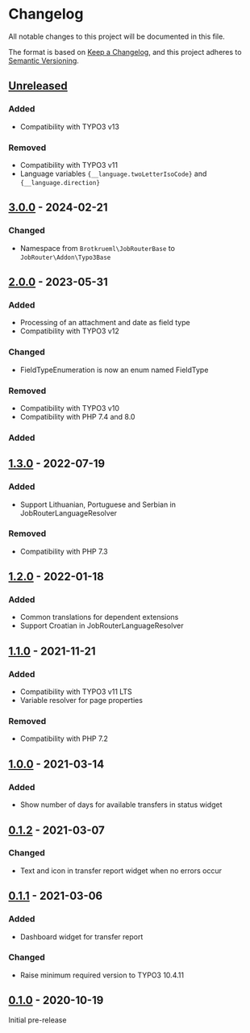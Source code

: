 # Changelog
All notable changes to this project will be documented in this file.

The format is based on [Keep a Changelog](https://keepachangelog.com/en/1.0.0/),
and this project adheres to [Semantic Versioning](https://semver.org/spec/v2.0.0.html).

## [Unreleased]

### Added
- Compatibility with TYPO3 v13

### Removed
- Compatibility with TYPO3 v11
- Language variables `{__language.twoLetterIsoCode}` and `{__language.direction}`

## [3.0.0] - 2024-02-21

### Changed
- Namespace from `Brotkrueml\JobRouterBase` to `JobRouter\Addon\Typo3Base`

## [2.0.0] - 2023-05-31

### Added
- Processing of an attachment and date as field type
- Compatibility with TYPO3 v12

### Changed
- FieldTypeEnumeration is now an enum named FieldType

### Removed
- Compatibility with TYPO3 v10
- Compatibility with PHP 7.4 and 8.0

### Added

## [1.3.0] - 2022-07-19

### Added
- Support Lithuanian, Portuguese and Serbian in JobRouterLanguageResolver

### Removed
- Compatibility with PHP 7.3

## [1.2.0] - 2022-01-18

### Added
- Common translations for dependent extensions
- Support Croatian in JobRouterLanguageResolver

## [1.1.0] - 2021-11-21

### Added
- Compatibility with TYPO3 v11 LTS
- Variable resolver for page properties

### Removed
- Compatibility with PHP 7.2

## [1.0.0] - 2021-03-14

### Added
- Show number of days for available transfers in status widget

## [0.1.2] - 2021-03-07

### Changed
- Text and icon in transfer report widget when no errors occur

## [0.1.1] - 2021-03-06

### Added
- Dashboard widget for transfer report

### Changed
- Raise minimum required version to TYPO3 10.4.11

## [0.1.0] - 2020-10-19

Initial pre-release

[Unreleased]: https://github.com/jobrouter/typo3-base/compare/v3.0.0...HEAD
[3.0.0]: https://github.com/jobrouter/typo3-base/compare/v2.0.0...v3.0.0
[2.0.0]: https://github.com/jobrouter/typo3-base/compare/v1.3.0...v2.0.0
[1.3.0]: https://github.com/jobrouter/typo3-base/compare/v1.2.0...v1.3.0
[1.2.0]: https://github.com/jobrouter/typo3-base/compare/v1.1.0...v1.2.0
[1.1.0]: https://github.com/jobrouter/typo3-base/compare/v1.0.0...v1.1.0
[1.0.0]: https://github.com/jobrouter/typo3-base/compare/v0.1.2...v1.0.0
[0.1.2]: https://github.com/jobrouter/typo3-base/compare/v0.1.1...v0.1.2
[0.1.1]: https://github.com/jobrouter/typo3-base/compare/v0.1.0...v0.1.1
[0.1.0]: https://github.com/jobrouter/typo3-base/releases/tag/v0.1.0

